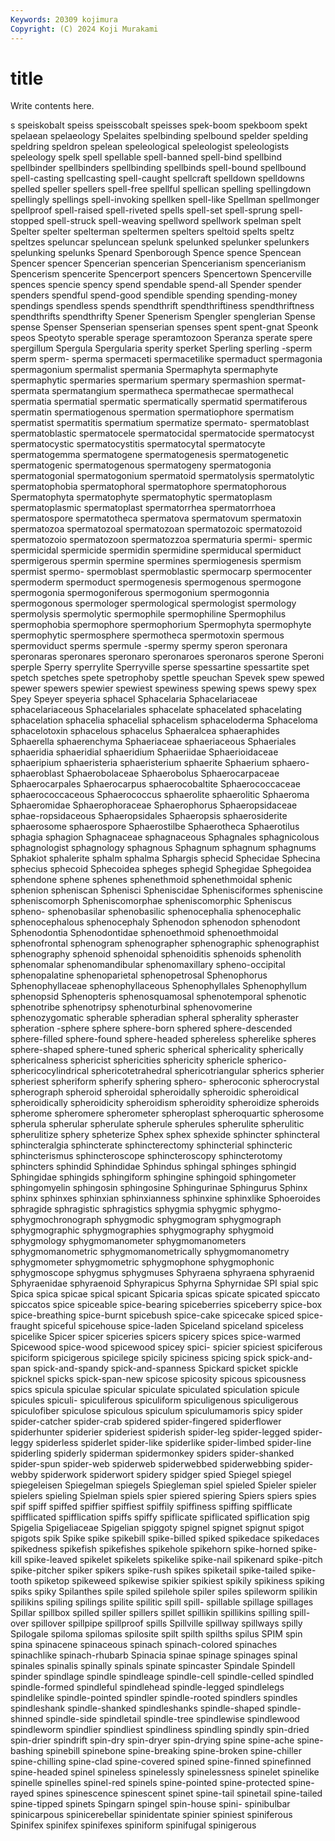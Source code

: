 ```yaml
---
Keywords: 20309 kojimura
Copyright: (C) 2024 Koji Murakami
---
```


# title

Write contents here.



s speiskobalt speiss speisscobalt speisses spek-boom spekboom spekt spelaean spelaeology
Spelaites spelbinding spelbound spelder spelding speldring speldron spelean speleological speleologist
speleologists speleology spelk spell spellable spell-banned spell-bind spellbind spellbinder spellbinders
spellbinding spellbinds spell-bound spellbound spell-casting spellcasting spell-caught spellcraft spelldown spelldowns
spelled speller spellers spell-free spellful spellican spelling spellingdown spellingly spellings
spell-invoking spellken spell-like Spellman spellmonger spellproof spell-raised spell-riveted spells spell-set
spell-sprung spell-stopped spell-struck spell-weaving spellword spellwork spelman spelt Spelter spelter
spelterman speltermen spelters speltoid spelts speltz speltzes speluncar speluncean spelunk
spelunked spelunker spelunkers spelunking spelunks Spenard Spenborough Spence spence Spencean
Spencer spencer Spencerian spencerian Spencerianism spencerianism Spencerism spencerite Spencerport spencers
Spencertown Spencerville spences spencie spency spend spendable spend-all Spender spender
spenders spendful spend-good spendible spending spending-money spendings spendless spends spendthrift
spendthriftiness spendthriftness spendthrifts spendthrifty Spener Spenerism Spengler spenglerian Spense spense
Spenser Spenserian spenserian spenses spent spent-gnat Speonk speos Speotyto sperable
sperage speramtozoon Speranza sperate spere spergillum Spergula Spergularia sperity sperket
Sperling sperling -sperm sperm sperm- sperma spermaceti spermacetilike spermaduct spermagonia
spermagonium spermalist spermania Spermaphyta spermaphyte spermaphytic spermaries spermarium spermary spermashion
spermat- spermata spermatangium spermatheca spermathecae spermathecal spermatia spermatial spermatic spermatically
spermatid spermatiferous spermatin spermatiogenous spermation spermatiophore spermatism spermatist spermatitis spermatium
spermatize spermato- spermatoblast spermatoblastic spermatocele spermatocidal spermatocide spermatocyst spermatocystic spermatocystitis
spermatocytal spermatocyte spermatogemma spermatogene spermatogenesis spermatogenetic spermatogenic spermatogenous spermatogeny spermatogonia
spermatogonial spermatogonium spermatoid spermatolysis spermatolytic spermatophobia spermatophoral spermatophore spermatophorous Spermatophyta
spermatophyte spermatophytic spermatoplasm spermatoplasmic spermatoplast spermatorrhea spermatorrhoea spermatospore spermatotheca spermatova
spermatovum spermatoxin spermatozoa spermatozoal spermatozoan spermatozoic spermatozoid spermatozoio spermatozoon spermatozzoa
spermaturia spermi- spermic spermicidal spermicide spermidin spermidine spermiducal spermiduct spermigerous
spermin spermine spermines spermiogenesis spermism spermist spermo- spermoblast spermoblastic spermocarp
spermocenter spermoderm spermoduct spermogenesis spermogenous spermogone spermogonia spermogoniferous spermogonium spermogonnia
spermogonous spermologer spermological spermologist spermology spermolysis spermolytic spermophile spermophiline Spermophilus
spermophobia spermophore spermophorium Spermophyta spermophyte spermophytic spermosphere spermotheca spermotoxin spermous
spermoviduct sperms spermule -spermy spermy speron speronara speronaras speronares speronaro
speronaroes speronaros sperone Speroni sperple Sperry sperrylite Sperryville sperse spessartine
spessartite spet spetch spetches spete spetrophoby spettle speuchan Spevek spew
spewed spewer spewers spewier spewiest spewiness spewing spews spewy spex
Spey Speyer speyeria sphacel Sphacelaria Sphacelariaceae sphacelariaceous Sphacelariales sphacelate sphacelated
sphacelating sphacelation sphacelia sphacelial sphacelism sphaceloderma Sphaceloma sphacelotoxin sphacelous sphacelus
Sphaeralcea sphaeraphides Sphaerella sphaerenchyma Sphaeriaceae sphaeriaceous Sphaeriales sphaeridia sphaeridial sphaeridium
Sphaeriidae Sphaerioidaceae sphaeripium sphaeristeria sphaeristerium sphaerite Sphaerium sphaero- sphaeroblast Sphaerobolaceae
Sphaerobolus Sphaerocarpaceae Sphaerocarpales Sphaerocarpus sphaerocobaltite Sphaerococcaceae sphaerococcaceous Sphaerococcus sphaerolite sphaerolitic
Sphaeroma Sphaeromidae Sphaerophoraceae Sphaerophorus Sphaeropsidaceae sphae-ropsidaceous Sphaeropsidales Sphaeropsis sphaerosiderite sphaerosome
sphaerospore Sphaerostilbe Sphaerotheca Sphaerotilus sphagia sphagion Sphagnaceae sphagnaceous Sphagnales sphagnicolous
sphagnologist sphagnology sphagnous Sphagnum sphagnum sphagnums Sphakiot sphalerite sphalm sphalma
Sphargis sphecid Sphecidae Sphecina sphecius sphecoid Sphecoidea spheges sphegid Sphegidae
Sphegoidea sphendone sphene sphenes sphenethmoid sphenethmoidal sphenic sphenion spheniscan Sphenisci
Spheniscidae Sphenisciformes spheniscine spheniscomorph Spheniscomorphae spheniscomorphic Spheniscus spheno- sphenobasilar sphenobasilic
sphenocephalia sphenocephalic sphenocephalous sphenocephaly Sphenodon sphenodon sphenodont Sphenodontia Sphenodontidae sphenoethmoid
sphenoethmoidal sphenofrontal sphenogram sphenographer sphenographic sphenographist sphenography sphenoid sphenoidal sphenoiditis
sphenoids sphenolith sphenomalar sphenomandibular sphenomaxillary spheno-occipital sphenopalatine sphenoparietal sphenopetrosal Sphenophorus
Sphenophyllaceae sphenophyllaceous Sphenophyllales Sphenophyllum sphenopsid Sphenopteris sphenosquamosal sphenotemporal sphenotic sphenotribe
sphenotripsy sphenoturbinal sphenovomerine sphenozygomatic spherable spheradian spheral spherality spheraster spheration
-sphere sphere sphere-born sphered sphere-descended sphere-filled sphere-found sphere-headed sphereless spherelike
spheres sphere-shaped sphere-tuned spheric spherical sphericality spherically sphericalness sphericist sphericities
sphericity sphericle spherico- sphericocylindrical sphericotetrahedral sphericotriangular spherics spherier spheriest spheriform
spherify sphering sphero- spheroconic spherocrystal spherograph spheroid spheroidal spheroidally spheroidic
spheroidical spheroidically spheroidicity spheroidism spheroidity spheroidize spheroids spherome spheromere spherometer
spheroplast spheroquartic spherosome spherula spherular spherulate spherule spherules spherulite spherulitic
spherulitize sphery spheterize Sphex sphex sphexide sphincter sphincteral sphincteralgia sphincterate
sphincterectomy sphincterial sphincteric sphincterismus sphincteroscope sphincteroscopy sphincterotomy sphincters sphindid Sphindidae
Sphindus sphingal sphinges sphingid Sphingidae sphingids sphingiform sphingine sphingoid sphingometer
sphingomyelin sphingosin sphingosine Sphingurinae Sphingurus Sphinx sphinx sphinxes sphinxian sphinxianness
sphinxine sphinxlike Sphoeroides sphragide sphragistic sphragistics sphygmia sphygmic sphygmo- sphygmochronograph
sphygmodic sphygmogram sphygmograph sphygmographic sphygmographies sphygmography sphygmoid sphygmology sphygmomanometer sphygmomanometers
sphygmomanometric sphygmomanometrically sphygmomanometry sphygmometer sphygmometric sphygmophone sphygmophonic sphygmoscope sphygmus sphygmuses
Sphyraena sphyraena sphyraenid Sphyraenidae sphyraenoid Sphyrapicus Sphyrna Sphyrnidae SPI spial
spic Spica spica spicae spical spicant Spicaria spicas spicate spicated
spiccato spiccatos spice spiceable spice-bearing spiceberries spiceberry spice-box spice-breathing spice-burnt
spicebush spice-cake spicecake spiced spice-fraught spiceful spicehouse spice-laden Spiceland spiceland
spiceless spicelike Spicer spicer spiceries spicers spicery spices spice-warmed Spicewood
spice-wood spicewood spicey spici- spicier spiciest spiciferous spiciform spicigerous spicilege
spicily spiciness spicing spick spick-and-span spick-and-spandy spick-and-spanness Spickard spicket spickle
spicknel spicks spick-span-new spicose spicosity spicous spicousness spics spicula spiculae
spicular spiculate spiculated spiculation spicule spicules spiculi- spiculiferous spiculiform spiculigenous
spiculigerous spiculofiber spiculose spiculous spiculum spiculumamoris spicy spider spider-catcher spider-crab
spidered spider-fingered spiderflower spiderhunter spiderier spideriest spiderish spider-leg spider-legged spider-leggy
spiderless spiderlet spider-like spiderlike spider-limbed spider-line spiderling spiderly spiderman spidermonkey
spiders spider-shanked spider-spun spider-web spiderweb spiderwebbed spiderwebbing spider-webby spiderwork spiderwort
spidery spidger spied Spiegel spiegel spiegeleisen Spiegelman spiegels Spiegleman spiel
spieled Spieler spieler spielers spieling Spielman spiels spier spiered spiering
Spiers spiers spies spif spiff spiffed spiffier spiffiest spiffily spiffiness
spiffing spifflicate spifflicated spifflication spiffs spiffy spiflicate spiflicated spiflication spig
Spigelia Spigeliaceae Spigelian spiggoty spignel spignet spignut spigot spigots spik
Spike spike spikebill spike-billed spiked spikedace spikedaces spikedness spikefish spikefishes
spikehole spikehorn spike-horned spike-kill spike-leaved spikelet spikelets spikelike spike-nail spikenard
spike-pitch spike-pitcher spiker spikers spike-rush spikes spiketail spike-tailed spike-tooth spiketop
spikeweed spikewise spikier spikiest spikily spikiness spiking spiks spiky Spilanthes
spile spiled spilehole spiler spiles spileworm spilikin spilikins spiling spilings
spilite spilitic spill spill- spillable spillage spillages Spillar spillbox spilled
spiller spillers spillet spillikin spillikins spilling spill-over spillover spillpipe spillproof
spills Spillville spillway spillways spilly Spilogale spiloma spilomas spilosite spilt
spilth spilths spilus SPIM spin spina spinacene spinaceous spinach spinach-colored
spinaches spinachlike spinach-rhubarb Spinacia spinae spinage spinages spinal spinales spinalis
spinally spinals spinate spincaster Spindale Spindell spinder spindlage spindle spindleage
spindle-cell spindle-celled spindled spindle-formed spindleful spindlehead spindle-legged spindlelegs spindlelike spindle-pointed
spindler spindle-rooted spindlers spindles spindleshank spindle-shanked spindleshanks spindle-shaped spindle-shinned spindle-side
spindletail spindle-tree spindlewise spindlewood spindleworm spindlier spindliest spindliness spindling spindly
spin-dried spin-drier spindrift spin-dry spin-dryer spin-drying spine spine-ache spine-bashing spinebill
spinebone spine-breaking spine-broken spine-chiller spine-chilling spine-clad spine-covered spined spine-finned spinefinned
spine-headed spinel spineless spinelessly spinelessness spinelet spinelike spinelle spinelles spinel-red
spinels spine-pointed spine-protected spine-rayed spines spinescence spinescent spinet spine-tail spinetail
spine-tailed spine-tipped spinets Spingarn spingel spin-house spini- spinibulbar spinicarpous spinicerebellar
spinidentate spinier spiniest spiniferous Spinifex spinifex spinifexes spiniform spinifugal spinigerous
